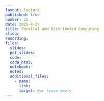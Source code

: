 ```yaml
---
layout: lecture
published: true
number: 25
date: 2025-4-29
title: Parallel and Distributed Computing 
slido:
recording: 
files:
  slides: 
  pdf_slides:
  code:
  code_html:
  notebook: 
  notes:
  additional_files:
    - name:
      link:
      target: #or leave empty
---
```

